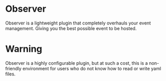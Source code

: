 # Observer
Observer is a lightweight plugin that completely overhauls your event management. Giving you the best possible event to be hosted.

# Warning
Observer is a highly configurable plugin, but at such a cost, this is a non-friendly environment for users who do not know how to read or write yaml files. 